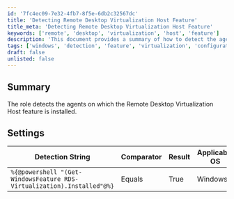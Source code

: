 ```yaml
---
id: '7fc4ec09-7e32-4fb7-8f5e-6db2c32567dc'
title: 'Detecting Remote Desktop Virtualization Host Feature'
title_meta: 'Detecting Remote Desktop Virtualization Host Feature'
keywords: ['remote', 'desktop', 'virtualization', 'host', 'feature']
description: 'This document provides a summary of how to detect the agents on which the Remote Desktop Virtualization Host feature is installed using PowerShell. It includes settings and detection strings relevant for Windows operating systems.'
tags: ['windows', 'detection', 'feature', 'virtualization', 'configuration']
draft: false
unlisted: false
---
```

## Summary

The role detects the agents on which the Remote Desktop Virtualization Host feature is installed.

## Settings

| Detection String                                      | Comparator | Result | Applicable OS |
|------------------------------------------------------|------------|--------|----------------|
| `%{@powershell "(Get-WindowsFeature RDS-Virtualization).Installed"@%}` | Equals     | True   | Windows        |







